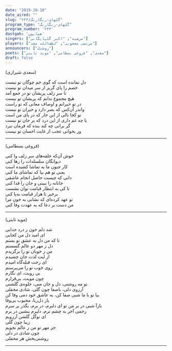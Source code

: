 ```yaml
---
date: "2019-10-10"
date_aired: ""
slug: "گلهای-رنگارنگ/۲۴۴"
program_type: "گلهای-رنگارنگ"
program_number: '۲۴۴'
dastgah: 'همایون'
singers: ["مرضیه", "اکبر گلپایگانی"]
players: ["مرتضی محجوبی", "لطف‌الله مجد"]
announcers: ["روشنک"]
poets: ["سعدی", "فروغی بسطامی", "موید ثابتی"]
draft: false
---
```


(سعدی شیرازی)  

دل نمانده است که گوی خم چوگان تو نیست  
خصم را پای گریز از سر میدان تو نیست  
تا سر زلف پریشان تو در جمع آمد  
هیچ مجموع ندانم که پریشان تو نیست  
در تو حیرانم و اوصاف معانی که تو راست  
واندر آن‌کس که بصر دارد و حیران تو نیست  
تو کجا نالی از این خار که در پای من است  
یا چه غم داری از این درد که بر جان تو نیست  
گر برانی چه کند بنده که فرمان نبرد  
ور بخوانی عجب از غایت احسان تو نیست  

---  

(فروغی بسطامی)  

خوش آن‌که حلقه‌های سر زلف وا کنی  
دیوانگان سلسله‌ات را رها کنی  
کار جنون ما به تماشا کشیده است  
یعنی تو هم بیا که تماشای ما کنی  
دانی که چیست حاصل انجام عاشقی  
جانانه را ببینی و جان را فدا کنی  
تا کی به انتظار قیامت توان نشست  
برخیز تا هزار قیامت به‌پا کنی  
تو عهد کرده‌ای که نشانی به خون مرا  
من دست بر دعا که به عهدت وفا کنی  

---  

(موید ثابتی)  

شد دلم خون ز درد جدایی  
ای امید دل من کجایی  
تا که من دل به عشق تو بستم  
دل ز مهر دو عالم گسستم  
من ز خوبان تو را برگزیدم  
از لبت لذت جان چشیدم  
ای رخت قبله‌گاه امیدم  
روی خوب تو را می‌پرستم  
بی رویت، ای نگارم  
چون مویت، بی‌قرارم  
تو مه روشنی، دل و جان منی، جلوه‌ی گلشنی  
آرزوی دلی، باصفا چون گلی، شادی محفلی  
بیا تو با ما شبی صفا کن، به عاشق خود دمی وفا کن  
یار دل‌ربا، محبوب بی‌وفا  
بازآ شبی در بر من تو ای دلبرم، در برم، بگذر بر سرم  
رحمی آخر به چشم ترم، دلبرم بنشین در برم  
ای نوگل گلشن آرزویم  
زیبا چون گلی  
جز مهر تو من ز عالم نجویم  
چون شادی در دلی  
روشنی‌بخش هر محفلی  

---
